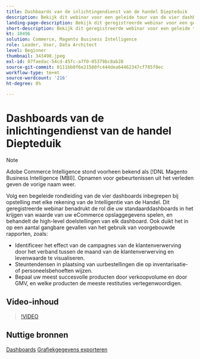 ```yaml
---
title: Dashboards van de inlichtingendienst van de handel Diepteduik
description: Bekijk dit webinar voor een geleide tour van de vier dashboards inbegrepen bij opstelling met elke rekening van de Intelligentie van de Handel.
landing-page-description: Bekijk dit geregistreerde webinar voor een geleide tour van de vier dashboards inbegrepen bij opstelling met elke rekening van de Intelligentie van de Handel.
short-description: Bekijk dit geregistreerde webinar voor een geleide tour van de vier dashboards inbegrepen bij opstelling met elke rekening van de Intelligentie van de Handel.
kt: 10496
solution: Commerce, Magento Business Intelligence
role: Leader, User, Data Architect
level: Beginner
thumbnail: 343498.jpeg
exl-id: 07faedac-54cd-45fc-a7f0-05379bc8ab28
source-git-commit: 0111bb0f6e21580fc444dea64462347cf785f8ec
workflow-type: tm+mt
source-wordcount: '216'
ht-degree: 0%

---
```


# Dashboards van de inlichtingendienst van de handel Diepteduik

>[!NOTE]
>
>Adobe Commerce Intelligence stond voorheen bekend als [!DNL Magento Business Intelligence (MBI)]. Opnamen voor gebeurtenissen uit het verleden geven de vorige naam weer.

Volg een begeleide rondleiding van de vier dashboards inbegrepen bij opstelling met elke rekening van de Intelligentie van de Handel. Dit geregistreerde webinar benadrukt de rol die uw standaarddashboards in het krijgen van waarde van uw eCommerce opslaggegevens spelen, en behandelt de high-level doelstellingen van elk dashboard. Ook duikt het in op een aantal gangbare gevallen van het gebruik van voorgebouwde rapporten, zoals:

- Identificeer het effect van de campagnes van de klantenverwerving door het verband tussen de maand van de klantenverwerving en levenwaarde te visualiseren.
- Steuntendensen in plaatsing van uurbestellingen die op inventarisatie- of personeelsbehoeften wijzen.
- Bepaal uw meest succesvolle producten door verkoopvolume en door GMV, en welke producten de meeste restituties vertegenwoordigen.

## Video-inhoud

>[!VIDEO](https://video.tv.adobe.com/v/343498?quality=12&learn=on)

## Nuttige bronnen

[Dashboards](https://experienceleague.adobe.com/docs/commerce-business-intelligence/mbi/build/dashboards/ess-dashboards.html)
[Grafiekgegevens exporteren](https://experienceleague.adobe.com/docs/commerce-business-intelligence/mbi/build/share/exp-chart-dash.html)
